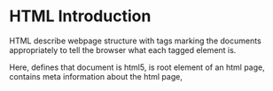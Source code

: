 # HTML Introduction

HTML describe webpage structure with tags marking the documents appropriately to tell the browser what each tagged element is.

Here, <!DOCTYPE html> defines that document is html5, <html> is root element of an html page, <head> contains meta information about the html page, <title> specifies the title for the page.

``` html 
<!DOCTYPE html>
<html>
<head>
<title>Page Title</title>
</head>
<body>
<h1>My First Heading</h1>
<p>My first paragraph.</p>
</body>
</html>
```
All the HTML filenames should have a extensions .html

- - - - - - - - - - - - - - - - - - - - - - - - - - - - - - - - - - - - - - - - - - - - - - - - - - - - - - - - - - - - - - - - - - - - -

## HTML BASICS

```<!DOCTYPE>``` declaration represents the document type, and helps browsers display web pages correctly. <!DOCTYPE html> this is how it should be displayed for HTML5.

* Attributes provide additional information about html elements 
```<a> </a>``` defines html links.

```href``` attribute defines link destination

```<img>``` defines html images. The attributes has following parameters [src(source file), alternative text(alt), width & Height].

```html
<!DOCTYPE html>
<html>
<body>

<h2>HTML Images</h2>
<p>HTML images are defined with the img tag:</p>

<img src="example.jpg" alt="example.com" width="104" height="142">

<a href="http://www.example.com">This is a link</a>

</body>
</html>
```
- - - - - - - - - - - - - - - - - - - - - - - - - - - - - - - - - - - - - - - - - - - - - - - - - - - - - - - - - - - - - - - - - - - - -

## HTML ATTRIBUTES  

 **Attributes in HTML tags allow you to specify additional information for an element. They always come after the opening tag and before the closing tag.

 * HTML links: ```<a href="http://www.example.com"> URL for Exmaple.com </a>``` 
  
<b>The SRC Attribute: </b>

```html
<h2> The src Attribute </h2>
<p> HTML images are defined with the img tag, and the filename of the image source is specified in the src attribute: </p>
<img src="img_girl.jpg" width="500" height="600">
```
**specifying the URL in the ```src``` attribute 

1. Absolute url: Links to the images in other site: ```<img src="https://www.example.com/images/new.png">```
2. Relative url: Links to the images hosted within the websites. ```<img src="example.png"``` or  ```<img src="/images/example.png"```  
    **The slash is related to the site url

** <b> Width and Height attribute(pixels) with ```<img>``` </b>

```html
 <img src="img_girl.jpg" width="500" height="600"> 
```

** <b> Alt attribute </b> includes alternative text for the image incase a user can not read the image: ```<img src="img_girl.jpg" alt="Girl with a jacket">```


** <b> Style Attribute</b> adds style elements like color, font, size, etc to an image/text.

```html
<p style="color:red;"> This is a red color paragraph </p>
```

** <b>Lang attribute:</b> Should always be included inside an <html> tag the declare website language to assist search engines locate you

```html
<!DOCTYPE html>
<html lang="en">
<body>
...
</body>
</html>
```

** <b> Title attribute:</b> Gives extra information about an element and the attributes will be displayed as a tooltip when mouse pointer runs over it. It needs to be in the Quotes.

```html
 <p title="I'm a tooltip">This is a paragraph.</p> 
```
***Attributes Summary

* All HTML elements can have attributes
* The href attribute of ```<a>``` specifies the URL of the page the link goes to
* The src attribute of ```<img>``` specifies the path to the image to be displayed
* The width and height attributes of ```<img>``` provide size information for images
* The alt attribute of ```<img>```provides an alternate text for an image
* The style attribute is used to add styles to an element, such as color, font, size, and more
* The lang attribute of the ```<html>``` tag declares the language of the Web page
* The title attribute defines some extra information about an element

- - - - - - - - - - - - - - - - - - - - - - - - - - - - - - - - - - - - - - - - - - - - - - - - - - - - - - - - - - - - - - - - - - - - -

## HTML HEADING

Headings go from ```<h1> </h1> to <h6> </h6>```. Search Engines use them to understand the structure of the webpage.

Use ```<h1>``` for main heading followed by ```<h2>``` and so on.

Each heading has its default size. You can change that by specifying inside a style element.

** chnage your style like this.
```html
<h1> style="font-size:60px;">Heading 1</h1>
```
- - - - - - - - - - - - - - - - - - - - - - - - - - - - - - - - - - - - - - - - - - - - - - - - - - - - - - - - - - - - - - - - - - - - - 

## HTML PARAGRAPHS

In html, you cannot be sure of how html will be displayed on each screen size. Adding extra lines or spaces to the document does not add new lines to the page. 
Browser removes extra spaces once page displays.

```html
<p>This is a paragraph</p>
```

* Line breaks: ```<br>``` element
Use this when you want a line break without starting a new paragraph.

- - - - - - - - - - - - - - - - - - - - - - - - - - - - - - - - - - - - - - - - - - - - - - - - - - - - - - - - - - - - - - - - - - - - - 

## HTML STYLES

The HTML Style attribute syntax:

```html
<tagname style="property:value;">
```
* Where the property is a CSS property and value is a CSS Value.

*  <b>Background color:</b> Defines the background color for an HTML element
```html
<body style="background-color:powderblue;">
```

* Set background color for two different elements:
```html
<h1 style="background-color:powderblue;">This is a heading</h1>
<p style="background-color:tomato;">This is a paragraph.</p>
```

** Text color
```html
<h1 style="color:blue;">This is a heading</h1>
<p style="color:red;">This is a paragraph.</p> 
```
** Fonts
```html
<h1 style="font-family:verdana;">This is a heading</h1>
<p style="font-family:courier;">This is a paragraph.</p> 
```
** Text Size
```html
<h1 style="font-size:300%;">This is a heading</h1>
<p style="font-size:160%;">This is a paragraph.</p> 
```

** Text alignment
```html
<h1 style="text-align:center;">Centered Heading</h1>
<p style="text-align:center;">Centered paragraph.</p> 
```

<strong>Styles summary</strong> 

* Use the style attribute for styling HTML elements
* Use background-color for background color
* Use color for text colors
* Use font-family for text fonts
* Use font-size for text sizes
* Use text-align for text alignment

- - - - - - - - - - - - - - - - - - - - - - - - - - - - - - - - - - - - - - - - - - - - - - - - - - - - - - - - - - - - - - - - - - - 

## HTML FORMATTING

```html
<b>      - Bold text
<strong> - Important text
<i>      - Italic text...often used to indicate a technical term, a phrase from another language, a thought, a ship name, etc.
<em>     - Emphasized text. A screen reader will emphasize the text using verbal stress
<mark>   - Marked text. Element that should be highlighted. You can use style to change the color.
<small>  - Smaller text
<del>    - Deleted text. Browsers usually strike a line through
<ins>    - Inserted text... (into a document) Browsers usually underline this. Can be used after del. 
<sub>    - Subscript text...appears half a character below the normal line
<sup>    - Superscript text...can be used for footnotes citation
<address>- To Write the Address
```
- - - - - - - - - - - - - - - - - - - - - - - - - - - - - - - - - - - - - - - - - - - - - - - - - - - - - - - - - - - - - - - - - - -

## HTML COMMENTS

There is only exclamation at the start not at the end.

```html
<!-- This is a comment -->

<p>This is a paragraph.</p>

<!-- Remember to add more information here -->
```
- - - - - - - - - - - - - - - - - - - - - - - - - - - - - - - - - - - - - - - - - - - - - - - - - - - - - - - - - - - - - - - - - - -

## HTML CSS

HTML STYLES-CSS

CSS can control layout of multiple pages at same time.

CSS: Cascading Style Sheet: To control color, font, the size of text, the spacing between elements, how elements are positioned and laid out, what background images or background colors are to be used, different displays for different devices and screen sizes etc

Tip: The word cascading means that a style applied to a parent element will also apply to all children elements within the parent. So, if you set the color of the body text to "blue", all headings, paragraphs, and other text elements within the body will also get the same color (unless you specify something else)!

CSS can be added to HTML documents in 3 ways:

   a. <b>Inline</b> - by using the style attribute inside HTML elements
   b. <b>Internal</b> - by using a ```<style>``` element in the ```<head>``` section
   c. <b>External</b> - by using a ```<link>``` element to link to an external CSS file.

  1. CSS INLINE:- To apply a unique style to a single HTML element, and it uses the style attribute of such element.
   Eg:- Set h1 color to blue and p color to red.

   ```html
   <h1 style="color:blue;"> A Blue Heading </h1>
   <p style="color:red;"> A red Paragraph </p>
   ```

   2. CSS INTERNAL:- To define style for a single HTML Page and it defined in ```<head>``` section of an html page within ```<style>``` element.
    Eg:- Defining the ```<style>``` in the ```<head>``` section.

    ```html
    
     <!DOCTYPE html>
  <html>
    <head>
     <style>
        body {background-color: powderblue;}
        h1   {color: blue;}
        p    {color: red;}
     </style>
    </head>
    <body>

      <h1>This is a heading</h1>
      <p>This is a paragraph.</p>

    </body>
   </html> 
    ```

   3. CSS EXTERNAL:- Define style for many HTML pages. To use the external style, you add a link to it in the head section of the html. File must not contain any HTML Code and can be written in any text editor. Save with a .css extension. 

    ```html
    <!DOCTYPE html>
    <html>
        <head>
        <link rel="Stylesheet" href="styles.css">
        </head>

        <body>
            <h1>This is a heading</h1>
            <p>This is a paragraph.</p>
        </body>
    </html>
    ```
    This is the style sheet with extension of (.css)

    ```css
    body {
        background-color: powderblue;
    }
    h1 {
        color: green;
    }
    p {
        color: red;
    }
    ```

- - - - - - - - - - - - - - - - - - - - - - - - - - - - - - - - - - - - - - - - - - - - - - - - - - - - - - - - - - - - - - - - - - - -

## CSS FONTS COLORS AND SIZES

Here, we will demonstrate some commonly used CSS properties. You will learn more about them later.

The CSS color property defines the text color to be used.

The CSS font-family property defines the font to be used.

The CSS font-size property defines the text size to be used.

``` html
<!DOCTYPE html>
<html>
<head>
<style>
h1 {
  color: blue;
  font-family: verdana;
  font-size: 300%;
}
p {
  color: red;
  font-family: courier;
  font-size: 160%;
}
</style>
</head>
<body>

<h1>This is a heading</h1>
<p>This is a paragraph.</p>

</body>
</html> 
```
--------------------------------------------------------------------------------------------------------------------------------------------

## CSS BOX MODEL

![Alt text](image.png)

![Alt text](image-1.png)

The CSS box model is a container that contains multiple properties including borders, margins, padding, and the content itself. It is used to create the design and layout of web pages. It can be used as a toolkit for customizing the layout of different elements. The web browser renders every element as a rectangular box according to the CSS box model. 

   1. <b>Content:- </b> The actual data in the form of text, images, or other media forms and it can be sized using the width & height property.
       <b>Content Area:- </b> This area consists of content like text, images, or other media content. It is bounded by the content edge and its dimensions are given by content-box width and height.
   2. <b> Padding:- </b> This property is used to create space around the element, inside any defined border.
       <b> Padding Area:- </b> It includes the element’s padding. This area is actually the space around the content area and within the border-box. Its dimensions are given by the width of the padding-box and the height of the padding-box.
   3. <b> Border:- </b> This property is used to cover the content & any padding, & also allows setting the style, color, and width of the border.
      <b> Border-Area:- </b> It is the area between the box’s padding and margin. Its dimensions are given by the width and height of the border.
   4. <b> Margin:- </b>  This property is used to create space around the element ie., around the border area.
      <b> Margin Area:- </b>  This area consists of space between the border and the margin. The dimensions of the Margin area are the margin-box width and the margin-box height. It is useful to separate the element from its neighbors.

    ```css
      p {
    width: 80px;
    height: 70px;
    margin: 50px;
    border: 2px solid black;
    padding: 5px;
    }
    ```
- - - - - - - - - - - - - - - - - - - - - - - - - - - - - - - - - - - - - - - - - - - - - - - - - - - - - - - - - - - - - - - - - - - - - 

## CSS Link to External

External style sheets can be referenced with a full URL or with a path relative to the current web page.

```html
<link rel="stylesheet" href="https://www.w3schools.com/html/styles.css"> 
```
Links to a style sheet located in the html folder on the current web site:

```html
<link rel="stylesheet" href="/templates/styles.css"> 
```
- - - - - - - - - - - - - - - - - - - - - - - - - - - - - - - - - - - - - - - - - - - - - - - - - - - - - - - - - - - - - - - - - - - - -

# HTML LINKS 1

They are hyperlinks that can be clicked to be redirected to another page.

```html
<a href="url">link text</a>

href attribute is the link destination.

Link Text:- It is something like a place holder for the URL.

 <a href="http://example.com/">Visit Example.com!</a> 
```

** By default, links will appear as follows in all browsers:
An unvisited link is underlined and blue
A visited link is underlined and purple
An active link is underlined and red

You can also style a link with CSS 

- - - - - - - - - - - - - - - - - - - - - - - - - - - - - - - - - - - - - - - - - - - - - - - - - - - - - - - - - - - - - - - - - - - - -

# HTML LINKS 2 

The linked page will be displayed in the current browser window. To change this, you must specify another target for the link. using the ```target``` Attribute.

The target attribute specifies where to open the linked document.

Possible Values for the target attribute: 
```html
_self - Default. Opens the document in the same window/tab as it was clicked
_blank - Opens the document in a new window or tab
_parent - Opens the document in the parent frame
_top - Opens the document in the full body of the window
```

```html
<a href="https://www.w3schools.com" target="_blank|_self|_parent|_top">Visit W3Schools.com!</a>
<!-- Choose anyone for the target attribute -->
```

Examples of relative and absolute URL:-
```html
<h2>Absolute URLs</h2>
<p><a href="https://www.w3.org/">W3C</a></p>
<p><a href="https://www.google.com/">Google</a></p>

<h2>Relative URLs</h2>
<p><a href="html_images.asp">HTML Images</a></p>
<p><a href="/css/default.asp">CSS Tutorial</a></p> 
```

** HTML Links - Use an Image as a Link: To do this, just use in image <img> tae
```html
<a href="default.asp">
<img src="smiley.gif" alt="HTML tutorial" style="width:42px;height:42px;">
</a> 
```

** Link to an Email Address:<b>use mailto:</b> inside href attribute to create a link that oopens in the user's email program (to let them send a new email):

```html
<a href="mailto:someone@gmail.com">Send email</a>
```
** Here is the JS code
```<button onclick="document.location='default.asp'">HTML Tutorial</button>``` 

** LInk titles: Shown as tooltip when mouse pointer is moved on element.
```<a href="https://www.w3schools.com/html/" title="Go to W3Schools HTML section">Visit our HTML Tutorial</a>``

  a. Use the ```<a>``` element to define a link
  b. Use the ```href``` attribute to define the link address
  c. Use the target attribute to define where to open the linked document
  d. Use the ```<img>``` element (inside ```<a>```) to use an image as a link
  e. Use the mailto: scheme inside the href attribute to create a link that opens the user's email program

- - - - - - - - - - - - - - - - - - - - - - - - - - - - - - - - - - - - - - - - - - - - - - - - - - - - - - - - - - - - - - - - - - - -
  
## HTML IMAGES

Image tag is used to insert images in a webpage. Images are linked to a webpage not embeded.

SRC attributes 
1. src - Specifies the path to the image 
2. alt - Specifies an alternate text for the image

Syntax
```<img src="url" alt="alternatetext">``` 

Browsers get image from a web server and inserts into the page each time you load. Image stays in same spot in relation to a webpage...else the alt text shows up to indicate that the link is brocken.

**Value of alt attribute shows in cases where: because of slow connection, an error in the src attribute, or if the user uses a screen reader which reads html code and reads out for the user...usually used by the visually impaired people.

**You can also specify width and height in the style attribute of the image
 ```<img src="img_girl.jpg" alt="Girl in a jacket" style="width:500px;height:600px;">``` 

**With and height attribute as width and height attribute...which is always in pixels
 ```<img src="img_girl.jpg" alt="Girl in a jacket" width="500" height="600">``` 

**It is better to use style attribute so the stylesheet does not end up changing image size.
```html
<!DOCTYPE html>
<html>
<head>
<style>
img {
  width: 100%;
}
</style>
</head>
<body>

<img src="html5.gif" alt="HTML5 Icon" width="128" height="128"> <!-- This image uses the <style> in header by default -->

<img src="html5.gif" alt="HTML5 Icon" style="width:128px;height:128px;"> <!-- This Image tag uses the inline style attribute so it is not affected by the <style> attribute inside the <head> -->

</body>
</html> 
```
**Animated Images:: HTML allows GIFs

```<img src="programming.gif" alt="Computer Man" style="width:48px;height:48px;">``` 

**Image as a tag:: Put <img> tag inside the <a> tag

```html
<a href="default.asp">
  <img src="smiley.gif" alt="HTML tutorial" style="width:42px;height:42px;">
</a> 
```
- - - - - - - - - - - - - - - - - - - - - - - - - - - - - - - - - - - - - - - - - - - - - - - - - - - - - - - - - - - - - - - - - - - - -

# HTML TABLES

```
<table> tag defined the HTML table. 
<tr> defines table row
<th> defines table header. By default bold and centered.
<td> defines table data/cell.. (Columns) By default regular and left-aligned. They are data containers for text, images, lists, other tables, etc.
```

* A Simple HTML Table

```html
 <table style="width:100%">
  <tr>
    <th>Firstname</th>
    <th>Lastname</th>
    <th>Age</th>
  </tr>
  <tr>
    <td>Jill</td>
    <td>Smith</td>
    <td>50</td>
  </tr>
  <tr>
    <td>Eve</td>
    <td>Jackson</td>
    <td>94</td>
  </tr>
 </table> 
```
* Add a border to HTML table:::
```css
table, th, td {
  border: 1px solid black;
}
```

** Collapsed Table Border:: Add Border collapse property to enable all borders to collapse into  one border. 
```css
table, th, td {
  border: 1px solid black;
  border-collapse: collapse;
}
```

** Add Cell Padding::: Specifies the space between the cell and its borders. If not specified, table cells are displayed without padding. Use css padding property to set padding:

```css
th, td {
  padding: 15px;
}
```
** Left-align Headings::Table headings are by default bold and centred. 

To left-align table headings, use CSS text-align property. 
```css
th {
  text-align: left;
}
```

** Add border spacing:: Specifies space between cells. Use CSS border-spacing property. Border spacing has no effect for table with collapsed borders
```css
table {
  border-spacing: 5px;
}
```
** Cells that Spans Many Columns:: use colspan attribute
```html
 <table style="width:100%">
  <tr>
    <th>Name</th>
    <th colspan="2">Telephone</th>
  </tr>
  <tr>
    <td>Bill Gates</td>
    <td>55577854</td>
    <td>55577855</td>
  </tr>
</table> 
```

** Make cell that spans many rows::use rowspan. rowspan=2 means that you will specify two row <tr> elements to contain the content spanning two rows
	
```html
 <table style="width:100%">
  <tr>
    <th>Name:</th>
    <td>Bill Gates</td>
  </tr>
  <tr>
    <th rowspan="2">Telephone:</th>
    <td>55577854</td>
  </tr>
  <tr>
    <td>55577855</td>
  </tr>
</table> 
```
** Add a caption to the table:: use <caption>  tag...inserted immediately after the table tag
	
```html
 <table style="width:100%">
  <caption>Monthly savings</caption>
  <tr>
    <th>Month</th>
    <th>Savings</th>
  </tr>
  <tr>
    <td>January</td>
    <td>$100</td>
  </tr>
  <tr>
    <td>February</td>
    <td>$50</td>
  </tr>
</table> 
```

** Define a special style for one table. Add an id to the table and then define the special style next

``` html
<table id="t01">
  <tr>
    <th>Firstname</th>
    <th>Lastname</th>
    <th>Age</th>
  </tr>
  <tr>
    <td>Eve</td>
    <td>Jackson</td>
    <td>94</td>
  </tr>
</table> 
```
```css
#t01 {
  width: 100%;
  background-color: #f1f1c1;
}
```
* <b> CHAPTER SUMMARY _HTML CHAPTER SUMMARY </b>

1. Use the HTML ```<table>``` element to define a table
2. Use the HTML ``<tr>``element to define a table row
3. Use the HTML ``<td>`` element to define a table data
4. Use the HTML ```<th>``` element to define a table heading
5. Use the HTML ```<caption>``` element to define a table caption
6. Use the CSS border property to define a border
7. Use the CSS border-collapse property to collapse cell borders
8. Use the CSS padding property to add padding to cells
9. Use the CSS text-align property to align cell text
10. Use the CSS border-spacing property to set the spacing between cells
11. Use the colspan attribute to make a cell span many columns
12. Use the rowspan attribute to make a cell span many rows
13. Use the id attribute to uniquely define one table 

- - - - - - - - - - - - - - - - - - - - - - - - - - - - - - - - - - - - - - - - - - - - - - - - - - - - - - - - - - - - - - - - - - - - - - - - - - - - - - - - - - - - -

## HTML LISTS 

1. ** unordered list has bullets 
2. ** ordered lists have numberings or some kind of sequence labels

* <b> UNORDERED HTML List:-</b> each starts with <ul> tag and each list item starts with <li> tag by default, list item is marked with small black circles as bullets.
```<ul> </ul>``` :- Unordered List Tag 
```<li> </li>``` :- List individual Elements 

```html
<ul>
    <li>Coffee</li>
    <li>Tea</li>
    <li>Milk</li>
</ul>
```
To choose list marker, use css list-style-type property to define style of the list item market.
   * Disc(Filled Circle)
```html
<ul style="list-style-type:disc;">
  <li>Coffee</li>
  <li>Tea</li>
  <li>Milk</li>
</ul> 
``` 
   * Open (Unfilled Circle)
```html
 <ul style="list-style-type:circle;">
  <li>Coffee</li>
  <li>Tea</li>
  <li>Milk</li>
</ul> 
``` 
   * Square (Filled with Black)
```html
<ul style="list-style-type:square;">
  <li>Coffee</li>
  <li>Tea</li>
  <li>Milk</li>
</ul> 
``` 


* <b> ORDERED HTML LIST:-</b> Numbers are used to mark list items by default.
```<ol> </ol>``` :- Ordered List Tag

```html
 <ol>
  <li>Coffee</li>
  <li>Tea</li>
  <li>Milk</li>
</ol> 
```
<b>HTML Description lists::</b> List of terms with description of each term in the list. description list is marked by ```<dl>``` tag and each description term (name) is marked by ```<dt>``` tag and the description of each description list term is tagged by ```<dd>```:

```html
 <dl>
  <dt>Coffee</dt>
  <dd>- black hot drink</dd>
  <dt>Milk</dt>
  <dd>- white cold drink</dd>
</dl> 
```
** Ordered HTML List - The Type Attribute
With the type attribute of the <ol> tag, you can define the type of the list item marker

```
Type 	Description
type="1" 	The list items will be numbered with numbers (default)
type="A" 	The list items will be numbered with uppercase letters
type="a" 	The list items will be numbered with lowercase letters
type="I" 	The list items will be numbered with uppercase roman numbers
type="i" 	The list items will be numbered with lowercase roman numbers
```

** HTML List Tags
```html
<ul> 	Defines an unordered list
<ol> 	Defines an ordered list
<li> 	Defines a list item
<dl> 	Defines a description list
<dt> 	Defines a term in a description list
<dd> 	Describes the term in a description list
```

* Description lists: List of terms with a description of each term. 
```<dl>``` tag defines the list, ```<dt>``` defines the term (name), and ```<dd>``` tag describes each term:
```html
<dl>
  <dt>Coffee</dt>
  <dd>- black hot drink</dd>
  <dt>Milk</dt>
  <dd>- white cold drink</dd>
</dl> 
```
* Description list summary:
Use the HTML ```<dl>``` element to define a description list
Use the HTML ```<dt>``` element to define the description term
Use the HTML ```<dd>``` element to describe the term in a description list

HTML List Tags
```html
**Tag 	Description
<ul> 	Defines an unordered list
<ol> 	Defines an ordered list
<li> 	Defines a list item
<dl> 	Defines a description list
<dt> 	Defines a term in a description list
<dd> 	Describes the term in a description list
```

- - - - - - - - - - - - - - - - - - - - - - - - - - - - - - - - - - - - - - - - - - - - - - - - - - - - - - - - - - - - - - - - - - - - - - - - - - - - - - - - - - - - - - -
## HTML BLOCK & INLINE

<p>Every HTML element has a default display value, depending on what type of element it is.

The display property is very important in web development as it controls the fundamental appearance of elements on the web page, and is the cornerstone of responsive and adaptive design.

The display property in HTML is actually a CSS property that specifies how a certain HTML element should be displayed.</p>

<p> There are several different values that the display property can take, each affecting the layout of the elements in a unique way. Here's a rundown of the most common display values: </p>

1. <b> none:-</b>This value will make an element and its content invisible and removed from the flow of the document. It's as if the element does not exist. 
2. <b> block:-</b>Elements with display: block; start on a new line and stretch out to the left and right as far as they can. Typical block elements are ```<div>, <p>, and <h1> to <h6>```. These elements will always create a "block" on the page, and they do not allow other HTML elements to sit alongside them on the left or right within the same container.
3. <b> Inline:-</b> This value allows elements to sit next to each other on the same line. Only the width that the content itself occupies is applied to the element, without breaking onto a new line. ```<span>, <a>, <img>, and <strong>``` are examples of inline elements. These elements will not start on a new line and only take up as much width as necessary.

    <h3> I. BLOCK LEVEL ELEMENTS </h3>

    * A block-level element always starts on a new line, and the browsers automatically add some space (a margin) before and after the element. A block-level element always takes up the full width available (stretches out to the left and right as far as it can).
    * The ```<p>``` element defines a paragraph in an HTML document.
    * The ```<div>``` element defines a division or a section in an HTML document.

    <h3> II. INLINE ELEMENTS </h3>

    * An inline element does not start on a new line. An inline element only takes up as much width as necessary. This is a ```<span>``` element inside a paragraph.
    * An inline element cannot contain a block-level element!

- - - - - - - - - - - - - - - - - - - - - - - - - - - - - - - - - - - - - - - - - - - - - - - - - - - - - - - - - - - - - - - - - - - - - - - - - - - - - - - - - - - - - - -
## The ```<div>``` Element

```<div>``` element is used as a container for other HTML elements.

```<div>``` element has no required attribute. the common attributes of the div element are: style, class, id

When used together with CSS, the ```<div>``` element can used to style blocks of content: 
```html
<div style="background-color:black;color:white;padding:20px;">
  <h2>London</h2>
  <p>London is the capital city of England. It is the most populous city in the United Kingdom, with a metropolitan area of over 13 million inhabitants.</p>
</div> 
```
- - - - - - - - - - - - - - - - - - - - - - - - - - - - - - - - - - - - - - - - - - - - - - - - - - - - - - - - - - - - - - - - - - - - - - - - - - - - - - - - - - - - - - -
## The ```<span>``` Element

The <span> element is an inline container used to mark up a part of a text, or a part of a document.

The <span> element has no required attributes, but style, class and id are common.

```html
<p>My mother has <span style="color:blue;font-weight:bold;">blue</span> eyes and my father has <span style="color:darkolivegreen;font-weight:bold;">dark green</span> eyes.</p>
```

- - - - - - - - - - - - - - - - - - - - - - - - - - - - - - - - - - - - - - - - - - - - - - - - - - - - - - - - - - - - - - - - - - - - - - - - - - - - - - - - - - - - - - -
# HTML CLASSES

HTML Class attribute is used to specify a class for an html element. HTML classes are a way to identify multiple elements as part of a group, kind of like a team jersey number that lets you know which players are on the same team. They allow you to assign the same styling and behavior to any element that is part of that class.

<p> In simpler terms, think of a class in HTML like a label or a tag you put on certain elements. When you write your CSS (which is the code that makes your website look pretty), you can say, “Hey, every element with this label, I want you to make it red, or big, or give it some space around it,” and so on. The same goes for JavaScript (the programming language that adds interactivity to your site); you can tell it, “Find every element with this label and make something happen when you click on them.” </p>

```html
<p class="attention">Don't forget to RSVP!</p>
<p class="attention">Remember to bring a dish for sharing.</p>
<p>See you there!</p>
```

```css
.attention {
  color: red;
  font-weight: bold;
}
```
 JavaScript snippet selects all the elements with the class attention and adds a click event to them, so when you click on those paragraphs, an alert pops up.
```js
 let attentionElements = document.querySelectorAll('.attention');

attentionElements.forEach(element => {
  element.addEventListener('click', function() {
    alert('Don't forget this message!');
  });
});
```

** In the example below, all three div elements with class city are style equally together equally according to the .city style definition in the header.
```html
<!DOCTYPE html>
<html>
<head>
<style>
.city {
  background-color: tomato;
  color: white;
  border: 2px solid black;
  margin: 20px;
  padding: 20px;
}
</style>
</head>
<body>

<div class="city">
  <h2>London</h2>
  <p>London is the capital of England.</p>
</div>

<div class="city">
  <h2>Paris</h2>
  <p>Paris is the capital of France.</p>
</div>

<div class="city">
  <h2>Tokyo</h2>
  <p>Tokyo is the capital of Japan.</p>
</div>

</body>
</html> 
```

** Here we can also style note class in ```<span>``` elements with .note style definition

```html
<!DOCTYPE html>
<html>
<head>
<style>
.note {
  font-size: 120%;
  color: red;
}
</style>
</head>
<body>

<h1>My <span class="note">Important</span> Heading</h1>
<p>This is some <span class="note">important</span> text.</p>

</body>
</html> 
```
NB

Tip: The class attribute can be used on any HTML element.

<b> Note: The class name is case sensitive! </b>

<h3> The syntax of Class </h3>
  To create a class; write a period (.) character, followed by a class name. Then, define the CSS properties within curly braces {}.

  ```html
<!DOCTYPE html>
<html>
<head>
<style>
.city {
  background-color: tomato;
  color: white;
  padding: 10px;
}
</style>
</head>
<body>

<h2 class="city">London</h2>
<p>London is the capital of England.</p>

<h2 class="city">Paris</h2>
<p>Paris is the capital of France.</p>

<h2 class="city">Tokyo</h2>
<p>Tokyo is the capital of Japan.</p>

</body>
</html>
```

<h3> Multiple Classes </h3>
HTML elements can belong to more than one class.

To define multiple classes, separate the class names with a space, e.g. ```<div class="city main">```. The element will be styled according to all the classes specified.

<b> The class name can also be used by JavaScript to perform certain tasks for specific elements. JavaScript can access elements with a specific class name with the ```getElementsByClassName()``` method: </b>

- - - - - - - - - - - - - - - - - - - - - - - - - - - - - - - - - - - - - - - - - - - - - - - - - - - - - - - - - - - - - - - - - - - - - - - - - - - - - - - - - - - - - - -

##  HTML id Attribute 

* The HTML id attribute is used to specify a unique id for an HTML element. You cannot have more than one element with the same id in an HTML document.
<b> Only one element has a particular "id".</b>
<p>The id attribute specifies a unique id for an HTML element. The value of the id attribute must be unique within the HTML document. The id attribute is used to point to a specific style declaration in a style sheet. It is also used by JavaScript to access and manipulate the element with the specific id. </p>

<span style="color:red;">Note:-</span> The "id" name is case sensitive. The id name contain atleast one character, cannot start with a number, and must not contain whitespaces.

```html
<!DOCTYPE html>
<html>
<head>
<style>
#myHeader {
  background-color: lightblue;
  color: black;
  padding: 40px;
  text-align: center;
}
</style>
</head>
<body>

<h1 id="myHeader">My Header</h1>

</body>
</html>
```
<h4> The Difference between ID & CLASS </h4>

1. ID attribute selects only one unique element on a page, while class select multiple elements with same styles or scripts.
2. While refering to the stylesheet, <b> id are referred to as "#"(ash)</b> & <b> classes are referred to as "."(period)</b>

```html
<!DOCTYPE html>
<html>
<head>
<style>
/* Style the element with the id "myHeader" */
#myHeader {
  background-color: lightblue;
  color: black;
  padding: 40px;
  text-align: center;
}

/* Style all elements with the class name "city" */
.city {
  background-color: tomato;
  color: white;
  padding: 10px;
} 
</style>
</head>
<body>

<h2>Difference Between Class and ID</h2>
<p>A class name can be used by multiple HTML elements, while an id name must only be used by one HTML element within the page:</p>

<!-- An element with a unique id -->
<h1 id="myHeader">My Cities</h1>

<!-- Multiple elements with same class -->
<h2 class="city">London</h2>
<p>London is the capital of England.</p>

<h2 class="city">Paris</h2>
<p>Paris is the capital of France.</p>

<h2 class="city">Tokyo</h2>
<p>Tokyo is the capital of Japan.</p>

</body>
</html>
```
- - - - - - - - - - - - - - - - - - - - - - - - - - - - - - - - - - - - - - - - - - - - - - - - - - - - - - - - - - - - - - - - - - - - - - - - - - - - - - - - - - - - - - - 
## HTML Bookmarks with ID and Links 

<ul>
<li>HTML bookmarks are used to allow readers to jump to specific parts of a webpage.</li>

<li>Bookmarks can be useful if your page is very long.</li>

<li>To use a bookmark, you must first create it, and then add a link to it.</li>

<li>Then, when the link is clicked, the page will scroll to the location with the bookmark.</li>
</ul>

* To create a Bookmark & Add a Link

```html
<h2 id="c4">Chapter 4</h2> <!-- Created a element with ID -->

<a href="#c4">Jump to the Chapter 4 </a> <!-- Create a Reference Link for that ID -->

<!-- Add a Link from other HTMl Page -->

<a href="html_demo.html#c4">Jump to Chapter 4 </a>
```
- - - - - - - - - - - - - - - - - - - - - - - - - - - - - - - - - - - - - - - - - - - - - - - - - - - - - - - - - - - - - - - - - - - - - - - - - - - - - - - - - - - - - - - 
## HTML Iframes 

It is used to display a webpage within another webpage

* HTML Iframe syntax

HTML Iframe Syntax:

```<iframe>``` tag specifies an inline frame. This inline frame is used to  embed another document within the current html document

** Syntax example below

```<iframe src="url" title="description">```

NB: It is a good practice to always include a title attribute for the <iframe>. This is used by screen readers to read out what the content of the iframe is.


** Use height and width to specify the size ofthe iframe
```html
<iframe src="demo_iframe.htm" height="200" width="300" title="Iframe Example"></iframe>
```

** You can also add style attribute and use css height and width properties:
```html
<iframe src="demo_iframe.htm" style="height:200px;width:300px;" title="Iframe Example"></iframe>
```

- - - - - - - - - - - - - - - - - - - - - - - - - - - - - - - - - - - - - - - - - - - - - - - - - - - - - - - - - - - - - - - - - - - - - - - - - - - - - - - - - - - - - - - 

## HTML JavaScript (```<script>```) Tag

JavaScript makes HTML pages more dynamic and interactive.

<p> The HTML script tag is used to define a client-side script (JavaScript).

The ```<script>``` element either contains script statements, or it points to an external script file through the src attribute.

Common uses for JavaScript are image manipulation, form validation, and dynamic changes of content </p>

```html
<script>
document.getElementById("demo").innerHTML = "Hello JavaScript!";
</script>
```
The HTML ```<noscript>``` tag defines an alternate content to be displayed to users that have disabled scripts in their browser or have a browser that doesn't support scripts:
```html
<script>
document.getElementById("demo").innerHTML = "Hello JavaScript!";
</script>
<noscript>Sorry, your browser does not support JavaScript!</noscript> 

<!-- **The full script is: -->
<p id="demo"></p>

<script>
document.getElementById("demo").innerHTML = "Hello JavaScript!";
</script>

<noscript>Sorry, your browser does not support JavaScript!</noscript>

<p>A browser without support for JavaScript will show the text written inside the noscript element.</p>
```
- - - - - - - - - - - - - - - - - - - - - - - - - - - - - - - - - - - - - - - - - - - - - - - - - - - - - - - - - - - - - - - - - - - - - - - - - - - - - - - - - - - - - - -
## HTML FILE PATH

A file path describes the location of a file in a website's folder structure. 

Examples of filepath:-

<table style="width=100%">
<tr>
<th> PATH </th>
<th> Description </th>
</tr>
<tr>
<td>img src="picture.jpg"</td>
<td> The "picture.jpg" file is located in the same folder as the current page </td>
</tr>
<tr>
<td>img src="images/picture.jpg"</td>
<td>The "picture.jpg" file is located in the images folder in the current folder</td>
</tr>
<tr>
<td>img src="/images/picture.jpg"</td>
<td>The "picture.jpg" file is located in the images folder at the root of the current web</td>
</tr>
<tr>
<td>img src="../picture.jpg"</td>
<td>The "picture.jpg" file is located in the folder one level up from the current folder</td>
</tr>

- - - - - - - - - - - - - - - - - - - - - - - - - - - - - - - - - - - - - - - - - - - - - - - - - - - - - - - - - - - - - - - - - - - - - - - - - - - - - - - - - - - - - - -
## HTML - THE HEAD ELEMENT

The HTML ```<head>``` element is a container for the following elements: ```<title>, <style>, <meta>, <link>, <script>, and <base>.```

```<head>``` element is a container for metadata (data about data) and is placed between the ```<html>``` tag and the ```<body>``` tag. HTML metadata is data about the HTML document. Metadata is not displayed. 
Metadata typically define the document title, character set, styles, scripts and other meta information.



```<title> element:```

Defines document title, it must contain only text and it is shown in the browser title bar or in page's tag. Title element is required in html documents. The content ofthis page title helps for Search Engine Optimization of a webpage which is used by search engine algorithms to decide the order when listing pages in search results.

The ```<title>``` element: defines a title in the browser toolbar provides a title for the page when it is added to favorites displays a title for the page in search engine-results. So, try to make the title as accurate and meaningful as possible.



The HTML ```<style>``` element

This element is used to define style information for a single HTML page. 
```html
<style>
  body {background-color: powderblue;}
  h1 {color: red;}
  p {color: blue;}
</style> 
```


The HTML ```<link>``` Element.

Defines relationship between current document and an external resource. Link tag is most used to link to external style sheets:
```html
<link rel="stylesheet" href="mystyle.css"> 
```

** The link element in action
```html
<head>
  <title>Page Title</title>
  <link rel="stylesheet" href="mystyle.css">
</head>
```

<b> Example:- </b>

1. Define the character set used:
```html
<meta charset="UTF-8">
```

2. Define keywords for search engines:</b>

```html
<meta name="keywords" content="HTML, CSS, JavaScript">
```
3. Define a description of your web page:

```html
<meta name="description" content="Free Web tutorials">
```

```html
<!-- Define the author of a page: -->
<meta name="author" content="John Doe">

<!-- Refresh document every 30 seconds: -->
<meta http-equiv="refresh" content="30">

<!-- Setting the viewport to make your website look good on all devices: -->
<meta name="viewport" content="width=device-width, initial-scale=1.0">
```
<b> Summary </b>

```html
<!-- Example of <meta> tags: -->
<meta charset="UTF-8">
<meta name="description" content="Free Web tutorials">
<meta name="keywords" content="HTML, CSS, JavaScript">
<meta name="author" content="John Doe">
```

The HTML ```<base>``` Element

```<base>``` element specifies the base URL and/or target for all relative URLs in a page. 

The ```<base>``` tag must have either an href or a target attribute present, or both.

There can only be one single <base> element in a document!

** Specify a default URL and a default target for all links on a page:

```html
<head>
<base href="https://www.w3schools.com/" target="_blank">
</head>

<body>
<img src="images/stickman.gif" width="24" height="39" alt="Stickman">
<a href="tags/tag_base.asp">HTML base Tag</a>
</body>
```

** Chapter Summary

```
Chapter Summary

   The <head> element is a container for metadata (data about data)
   The <head> element is placed between the <html> tag and the <body> tag
   The <title> element is required and it defines the title of the document
   The <style> element is used to define style information for a single document
   The <link> tag is most often used to link to external style sheets
   The <meta> element is typically used to specify the character set, page description, keywords, author of the document, and viewport settings
   The <script> element is used to define client-side JavaScripts
   The <base> element specifies the base URL and/or target for all relative URLs in a page
```

- - - - - - - - - - - - - - - - - - - - - - - - - -  - - - - - - - - - - - - - - - - - - - - - - - - - - - - - - - - - - - - - - - - - - 

## HTML LAYOUT 

<img src="https://www.w3schools.com/html/img_sem_elements.gif">HTML Layout Elements</img>

* ```<header>```  - Defines a header for a document or a section.
* ```<nav> </nav>``` - Defines a set of navigation links
* ```<section> </section>``` - Defines a section in a document 
* ```<aside> </aside>``` - Defines content aside from the content
* ```<footer> </footer>``` - Defines a footer for a document or a section.
* ```<details> </details>``` - Defines additional details that the user can open and close on demand.

## HTML Layout Technique

There are four different techniques to create multicolumn layouts. Each technique has its pros and cons:

1. CSS framework (BootStrap, Tailwind CSS)
2. CSS float property
3. CSS flexbox
4. CSS grid

## HTML RESPONSIVE

Responsive web design is about creating web pages that look good on all devices! A responsive web design will automatically adjust for different screen sizes and viewports.

<b> Responsive Web Design is about using HTML and CSS to automatically resize, hide, shrink, or enlarge, a website, to make it look good on all devices (desktops, tablets, and phones): </b>

- - - - - - - - - - - - - - - - - - - - - - - - - -  - - - - - - - - - - - - - - - - - - - - - - - - - - - - - - - - - - - - - - - - - -

## HTML Computer Code Elements 

HTML contains several elements fpr defining user input and computer code.

* Code Elements

```html
<code>
    x = 5;
    y = 6;
    z = x + y;
</code> 
```

<b>Summary </b>
```html
  The <kbd> element defines keyboard input
  The <samp> element defines sample output from a computer program
  The <code> element defines a piece of computer code
  The <var> element defines a variable in programming or in a mathematical expression
  The <pre> element defines preformatted text
```

- - - - - - - - - - - - - - - - - - - - - - - - - -  - - - - - - - - - - - - - - - - - - - - - - - - - - - - - - - - - - - - - - - - - -

## HTML SEMANTICS

HTML semantic Elements

Semantic elements are the elements that have a meaning and this meaning describes the content to both browser and the developer. 

Non-semantic element: ```<div>``` and ```<span>```   tells nothing about the content

Semantic elements: ```<form>, <table>, and <article>```  defines content
Sites usually define elements:```<div id="nav"> <div class="header"> <div id="footer">``` to indicate navigation, header, and footer.

Below is a list of some of the semantic elements in HTML.
```
Tag 	                  Description
----------------------------------------------------------------------------------------------------------------------
<article> 	    Defines independent, self-contained content
<aside> 	      Defines content aside from the page content
<details> 	    Defines additional details that the user can view or hide
<figcaption> 	  Defines a caption for a <figure> element
<figure> 	      Specifies self-contained content, like illustrations, diagrams, photos, code listings, etc.
<footer> 	      Defines a footer for a document or section
<header> 	      Specifies a header for a document or section
<main> 	        Specifies the main content of a document
<mark> 	        Defines marked/highlighted text
<nav> 	        Defines navigation links
<section> 	    Defines a section in a document
<summary> 	    Defines a visible heading for a <details> element
<time> 	        Defines a date/time
```

- - - - - - - - - - - - - - - - - - - - - - - - - -  - - - - - - - - - - - - - - - - - - - - - - - - - - - - - - - - - - - - - - - - - -

# <b> HTML Guide for Clean Scripts </b>

A consistent, clean, and tidy HTML code makes it easier for others to read and understand your code. Here are some guidelines and tips for creating good HTML code.

1. <span style="color=red;"> Always Declare Document Type </span>

Always declare the document type as the first line in your document.

The correct document type for HTML is:
```html
<!DOCTYPE html>
```
2. <span style="color=red;"> Use Lowercase Element Names </span>
   
3. <span style="color=red;"> Close all HTML Elements </span>
   
4. <span style="color=red;"> Always Quote Attribute Values </span>
HTML allows attribute values without quotes.
However, we recommend quoting attribute values, because:

```html
<table class="hello">
```

5. <span style="color=red;"> Always Specify ```alt```, ```width```, ```height``` for Images </span>
<p>Always specify the alt attribute for images. This attribute is important if the image for some reason cannot be displayed.

Also, always define the width and height of images. This reduces flickering, because the browser can reserve space for the image before loading.</p>

```html
<img src="html5.gif" alt="HTML5" style="width:128px;height:128px">
```

6. <span style="color=red;"> Spaces and Equal Signs </span>

HTML allows spaces around equal signs. But space-less is easier to read and groups entities better together.

```html
<link rel="stylesheet" href="styles.css">
```

7. <span style="color=red;"> Avoid Long Code Lines & Avoid Black Lines and Identations </span>

When using an HTML editor, it is NOT convenient to scroll right and left to read the HTML code.
Try to avoid too long code lines.

Do not add blank lines, spaces, or indentations without a reason.

For readability, add blank lines to separate large or logical code blocks.

For readability, add two spaces of indentation. Do not use the tab key.

```html
<!-- Good Code Example -->
<body>

<h1>Famous Cities</h1>

<h2>Tokyo</h2>
<p>Tokyo is the capital of Japan, the center of the Greater Tokyo Area, and the most populous metropolitan area in the world.</p>

<h2>London</h2>
<p>London is the capital city of England. It is the most populous city in the United Kingdom.</p>

<h2>Paris</h2>
<p>Paris is the capital of France. The Paris area is one of the largest population centers in Europe.</p>

</body>
```

8. <span style="color=red;"> Never Skip the ```<title>``` Element 

The ```<title> ```element is required in HTML.

The contents of a page title is very important for <i>search engine optimization (SEO)!</i>.

<b> The page title is used by search engine algorithms to decide the order when listing pages in search results. </b>

9. <span style="color=red;">Add the lang Attribute </span>

You should always include the lang attribute inside the ```<html>``` tag, to declare the language of the Web page.
This is meant to assist search engines and browsers.

```html
<!DOCTYPE html>
<html lang="en-us"> <!-- Recommanded -->
<head>
  <title>Page Title</title>
</head>
<body>

<h1>This is a heading</h1>
<p>This is a paragraph.</p>

</body>
</html>
```

10. <span style="color=red;"> Meta Data </span>

To ensure proper interpretation and correct search engine indexing, both the language and the character encoding ```<meta charset="charset">``` should be defined as early as possible in an HTML document:

```html
<!DOCTYPE html>
<html lang="en-us">
<head>
  <meta charset="UTF-8">
  <title>Page Title</title>
</head>
```

11. <span stye="color:red;"> Setting the ViewPoint </span>

The viewport is the user's visible area of a web page. It varies with the device - it will be smaller on a mobile phone than on a computer screen.

You should include the following ```<meta>``` element in all your web pages:

```html
<meta name="viewport" content="width=device-width, initial-scale=1.0">
```

* The width=device-width part sets the width of the page to follow the screen-width of the device (which will vary depending on the device).

* The initial-scale=1.0 part sets the initial zoom level when the page is first loaded by the browser.

12. <span stye="color:red;"> HTML Comments </span>

Short comments should be written on one line.

```html
<!-- this is a commnet -->
```

Comments that spans mor ehtan one line, should be written like this:

```html
<!--
  This is a long comment example. This is a long comment example.
  This is a long comment example. This is a long comment example.
-->
```

13. <span stye="color:red;"> Using Style Sheets when doing CSS </span>

Use simple syntax for linking to style sheets (the type attribute is not necessary):

```html
<link rel="stylesheet" href="styles.css">
```
Loading the Javsscript external scripts 

```html
<script src="myscript.js">
```

- - - - - - - - - - - - - - - - - - - - - - - - - -  - - - - - - - - - - - - - - - - - - - - - - - - - - - - - - - - - - - - - - - - - -

## HTML Encoding 

To display an HTML page correctly, a web browser must know which character set to use.

The character set is specified in the ```<meta>``` tag:
```html
<meta charset="UTF-8>
```

The HTML5 specification encourages web developers to use the UTF-8 character set. UTF-8 covers almost all of the characters and symbols in the world!

- - - - - - - - - - - - - - - - - - - - - - - - - -  - - - - - - - - - - - - - - - - - - - - - - - - - - - - - - - - - - - - - - - - - -

<h1 style="color:blue;"> HTML FORMS </h1>

## Introduction 

An HTML form is used to collect user input. The user input is most often sent to a server for processing.
<p><b> The ```<form> </form>``` element is used to create an HTML form for user input: </b>
The ```<form>``` element is a container for different types of input elements, such as: text fields, checkboxes, radio buttons, submit buttons, etc. </p>

1. <h4> The ```input``` Element </h4>
   
   The HTML ```<input>``` element is the most used form element. An ```<input>``` element can be displayed in many ways, depending on the type attribute.

  <table class="ws-table-all">
 <tr>
  <th>Type</th>
  <th>Description</th>
 </tr>
 <tr>
  <td>&lt;input type=&quot;text&quot;&gt;</td>
  <td>Displays a single-line text input field</td>
 </tr>
 <tr>
  <td>&lt;input type=&quot;radio&quot;&gt;</td>
  <td>Displays a radio button (for selecting one of many choices)</td>
 </tr>
 <tr>
  <td>&lt;input type=&quot;checkbox&quot;&gt;</td>
  <td>Displays a checkbox (for selecting zero or more of many choices)</td>
 </tr>
 <tr>
  <td>&lt;input type=&quot;submit&quot;&gt;</td>
  <td>Displays a submit button (for submitting the form)</td>
 </tr>
 <tr>
  <td>&lt;input type=&quot;button&quot;&gt;</td>
  <td>Displays a clickable button</td>
 </tr>
 </table>

2. <h4> Text Field </h4>
The ```<input type="text">``` defines a single-line input field for text input.

```html
<form>
  <label for="fname">First name:</label><br> <!-- Create a Label first & than a line break -->
  <input type="text" id="fname" name="fname"><br> <!-- Define the input field by referring it to the defined -->
  <label for="lname">Last name:</label><br>
  <input type="text" id="lname" name="lname">
</form>
```

3. <h4> The Label Element </h4>
The ```<label>``` tag defines a label for many form elements.

The ```<label>``` element is useful for screen-reader users, because the screen-reader will read out loud the label when the user focuses on the input element.

The for attribute of the ```<label>``` tag should be equal to the id attribute of the ```<input>``` element to bind them together.

4. <h4> Radio Buttons </h4>
The ```<input type="radio">``` defines a radio button.

Radio buttons let a user select ONE of a limited number of choices.

```html
<p>Choose your favorite Web language:</p>

<form>
  <input type="radio" id="html" name="fav_language" value="HTML">
  <label for="html">HTML</label><br>
  <input type="radio" id="css" name="fav_language" value="CSS">
  <label for="css">CSS</label><br>
  <input type="radio" id="javascript" name="fav_language" value="JavaScript">
  <label for="javascript">JavaScript</label>
</form>
```

5. <h4> Checkboxes </h4>
The ```<input type= "checkbox">``` defines a checkbox.

Checkboxes let a user select ZERO or MORE options of a limited number of choices.

```html
<form>
  <input type="checkbox" id="vehicle1" name="vehicle1" value="Bike">
  <label for="vehicle1"> I have a bike</label><br>
  <input type="checkbox" id="vehicle2" name="vehicle2" value="Car">
  <label for="vehicle2"> I have a car</label><br>
  <input type="checkbox" id="vehicle3" name="vehicle3" value="Boat">
  <label for="vehicle3"> I have a boat</label>
</form>
```

6. <h4> Submit button </h4>
The ```<input type="submit">``` defines a button for submitting the form data to a form-handler.

The form-handler is typically a file on the server with a script for processing input data.

The form-handler is specified in the form's action attribute.
```html
<form action="/action_page.php">
  <label for="fname">First name:</label><br>
  <input type="text" id="fname" name="fname" value="John"><br>
  <label for="lname">Last name:</label><br>
  <input type="text" id="lname" name="lname" value="Doe"><br><br>
  <input type="submit" value="Submit">
</form>
```

<span style="color:red;">Note:- </span> Notice that each input field must have a name attribute to be submitted.
If the name attribute is omitted, the value of the input field will not be sent at all. 

- - - - - - - - - - - - - - - - - - - - - - - - - -  - - - - - - - - - - - - - - - - - - - - - - - - - - - - - - - - - - - - - - - - - -

## HTML Form Attributes 

1. <h4> The Action Attribute </h4>
The action attribute defines the action to be performed when the form is submitted.

Usually, the form data is sent to a file on the server when the user clicks on the submit button.

In the example below, the form data is sent to a file called "action_page.php". This file contains a server-side script that handles the form data:

```html
<form action="/action_page.php">
  <label for="fname">First name:</label><br>
  <input type="text" id="fname" name="fname" value="John"><br>
  <label for="lname">Last name:</label><br>
  <input type="text" id="lname" name="lname" value="Doe"><br><br>
  <input type="submit" value="Submit">
</form>
```

2. <h4> The Target Attribute </h4>
The target attribute specifies where to display the response that is received after submitting the form.

The target attribute can have one of the following values:
<table class="ws-table-all notranslate"> 
  <tr>
    <th style="width:20%">Value</th>
    <th>Description</th>
  </tr>  
  <tr>
    <td>_blank</td>
    <td>The response is displayed in a new window or tab</td>
  </tr>
  <tr>
    <td>_self</td>
    <td>The response is displayed in the current window</td>
  </tr>
  <tr>
    <td>_parent</td>
    <td>The response is displayed in the parent frame</td>
  </tr>
  <tr>
    <td>_top</td>
    <td>The response is displayed in the full body of the window</td>
  </tr>
  <tr>
    <td><i>framename</i></td>
    <td>The response is displayed in a named iframe</td>
  </tr>
</table>

3. <h4> The Method Attribute </h4>
The method attribute specifies the HTTP method to be used when submitting the form data.

The form-data can be sent as URL variables (with method="get") or as HTTP post transaction (with method="post").

The default HTTP method when submitting form data is GET. 

```html
<form action="/action_page.php" method="get"> <!-- get method to submit the data -->
<form action="/action_page.php" method="post"> <!-- post method to submit the data -->
```

<p><b>Notes on GET:</b> </p>
<ul>
  <li>Appends the form data to the URL, in name/value pairs</li>
  <li>NEVER use GET to send sensitive data! (the submitted form data is visible in the URL!)</li>
  <li>The length of a URL is limited (2048 characters)</li>
  <li>Useful for form submissions where a user wants to bookmark the result</li>
  <li>GET is good for non-secure data, like query strings in Google</li>
</ul>
<p><b>Notes on POST:</b> </p>
<ul>
  <li>Appends the form data inside the body of the HTTP request (the submitted 
  form data is not shown in the URL)</li>
  <li>POST has no size limitations, and can be used to send large amounts of data.</li>
  <li>Form submissions with POST cannot be bookmarked</li>
</ul>

4. <h4> The AutoComplete Attribute </h4>

The ```autocomplete``` attribute specifies whether a form should have autocomplete on or off.

When autocomplete is on, the browser automatically complete values based on values that the user has entered before.

```html
<form action="/action_page.php" autocomplete="on">
```

5. <h4> The Novalidate Attribute </h4>
The ```novalidate``` attribute is a boolean attribute.

When present, it specifies that the form-data (input) should not be validated when submitted.

``` <form action="/action_page.php" novalidate> ```

- - - - - - - - - - - - - - - - - - - - - - - - - -  - - - - - - - - - - - - - - - - - - - - - - - - - - - - - - - - - - - - - - - - - -

## HTML Form Elements 

The HTML ```<form>``` element can contain one or more of the following form elements:
<ul>
<li> <code class="w3-codespan">&lt;input&gt;</code></li>
<li> <code class="w3-codespan">&lt;label&gt;</code></li>
<li> <code class="w3-codespan">&lt;select&gt;</code></li>
<li> <code class="w3-codespan">&lt;textarea&gt;</code></li>
<li> <code class="w3-codespan">&lt;button&gt;</code></li>
<li> <code class="w3-codespan">&lt;fieldset&gt;</code></li>
<li> <code class="w3-codespan">&lt;legend&gt;</code></li>
<li> <code class="w3-codespan">&lt;datalist&gt;</code></li>
<li> <code class="w3-codespan">&lt;output&gt;</code></li>
<li> <code class="w3-codespan">&lt;option&gt;</code></li>
<li> <code class="w3-codespan">&lt;optgroup&gt;</code></li>
</ul>

1. <h4>The &lt;input&gt; Element</h4>
One of the most used form elements is the ```<input>``` element.

The ```<input>``` element can be displayed in several ways, depending on the type attribute.

2. <h4>The &lt;label&gt; Element</h4>
The ```<label>``` element defines a label for several form elements.

The ```<label>``` element is useful for screen-reader users, because the screen-reader will read out loud the label when the user focus on the input element.

The ```<label>``` element also help users who have difficulty clicking on very small regions (such as radio buttons or checkboxes) - because when the user clicks the text within the ```<label>``` element, it toggles the radio button/checkbox.

The for attribute of the ```<label>``` tag should be equal to the id attribute of the ```<input>``` element to bind them together.

3. <h4> The &lt;select&gt; Element</h4>
The ```<select>``` element defines a drop-down list:
The ```<option>``` element defines an option that can be selected.

By default, the first item in the drop-down list is selected.

To define a pre-selected option, add the selected attribute to the option:

```html
<label for="cars">Choose a car:</label>
<select id="cars" name="cars">
  <option value="volvo">Volvo</option>
  <option value="saab">Saab</option>
  <option value="fiat">Fiat</option>
  <option value="audi">Audi</option>
</select>
```

The ```<option>``` element defines an option that can be selected.

By default, the first item in the drop-down list is selected.

To define a pre-selected option, add the selected attribute to the option:
``` <option value="fiat" selected>Fiat</option> ```

** <b>Visible Values:</b> Use the size attribute to specify the number of visible values:
```html
<label for="cars">Choose a car:</label>
<select id="cars" name="cars" size="3">
  <option value="volvo">Volvo</option>
  <option value="saab">Saab</option>
  <option value="fiat">Fiat</option>
  <option value="audi">Audi</option>
</select>
```

** <b> Allow Multiple Selections: </b> Use the ```multiple``` attribute to allow the user to select more than one value:
```html
<label for="cars">Choose a car:</label>
<select id="cars" name="cars" size="4" multiple>
  <option value="volvo">Volvo</option>
  <option value="saab">Saab</option>
  <option value="fiat">Fiat</option>
  <option value="audi">Audi</option>
</select>
```

4. <h4> The &lt;textarea&gt; Element</h4>
The ```<textarea>``` element defines a multi-line input field (a text area):

```html
<textarea name="message" rows="10" cols="30">
The cat was playing in the garden.
</textarea>
```

5. <h4> The &lt;button&gt; Element</h4>
The ```<button>``` element defines a clickable button:

``` <button type="button" onclick="alert('Hello World!')">Click Me!</button> ```

6. <h4> The &lt;fieldset&gt; & &lt;legend&gt; Element</h4>
The ```<fieldset>``` element is used to group related data in a form.

The ```<legend>``` element defines a caption for the ```<fieldset>``` element.

```html
<form action="/action_page.php">
  <fieldset>
    <legend>Personalia:</legend>
    <label for="fname">First name:</label><br>
    <input type="text" id="fname" name="fname" value="John"><br>
    <label for="lname">Last name:</label><br>
    <input type="text" id="lname" name="lname" value="Doe"><br><br>
    <input type="submit" value="Submit">
  </fieldset>
</form>
```

7. <h4> The &lt;output&gt; Element</h4>
The ```<output>``` element represents the result of a calculation (like one performed by a script).

- - - - - - - - - - - - - - - - - - - - - - - - - -  - - - - - - - - - - - - - - - - - - - - - - - - - - - - - - - - - - - - - - - - - -

## HTML Input Types

<p>Here are the different input types you can use in HTML:</p>
<ul>
  <li><code class="w3-codespan">&lt;input type=&quot;button&quot;&gt;</code></li>
  <li><code class="w3-codespan">&lt;input type=&quot;checkbox&quot;&gt;</code></li>
  <li><code class="w3-codespan">&lt;input type=&quot;color&quot;&gt;</code></li>
  <li><code class="w3-codespan">&lt;input type=&quot;date&quot;&gt;</code></li>
  <li><code class="w3-codespan">&lt;input type=&quot;datetime-local&quot;&gt;</code></li>
  <li><code class="w3-codespan">&lt;input type=&quot;email&quot;&gt;</code></li>
  <li><code class="w3-codespan">&lt;input type=&quot;file&quot;&gt;</code></li>
  <li><code class="w3-codespan">&lt;input type=&quot;hidden&quot;&gt;</code></li>
  <li><code class="w3-codespan">&lt;input type=&quot;image&quot;&gt;</code></li>
  <li><code class="w3-codespan">&lt;input type=&quot;month&quot;&gt;</code></li>
  <li><code class="w3-codespan">&lt;input type=&quot;number&quot;&gt;</code></li>
  <li><code class="w3-codespan">&lt;input type=&quot;password&quot;&gt;</code></li>
  <li><code class="w3-codespan">&lt;input type=&quot;radio&quot;&gt;</code></li>
  <li><code class="w3-codespan">&lt;input type=&quot;range&quot;&gt;</code></li>
  <li><code class="w3-codespan">&lt;input type=&quot;reset&quot;&gt;</code></li>
  <li><code class="w3-codespan">&lt;input type=&quot;search&quot;&gt;</code></li>
  <li><code class="w3-codespan">&lt;input type=&quot;submit&quot;&gt;</code></li>
  <li><code class="w3-codespan">&lt;input type=&quot;tel&quot;&gt;</code></li>
  <li><code class="w3-codespan">&lt;input type=&quot;text&quot;&gt;</code></li>
  <li><code class="w3-codespan">&lt;input type=&quot;time&quot;&gt;</code></li>
  <li><code class="w3-codespan">&lt;input type=&quot;url&quot;&gt;</code></li>
  <li><code class="w3-codespan">&lt;input type=&quot;week&quot;&gt;</code></li>
</ul>